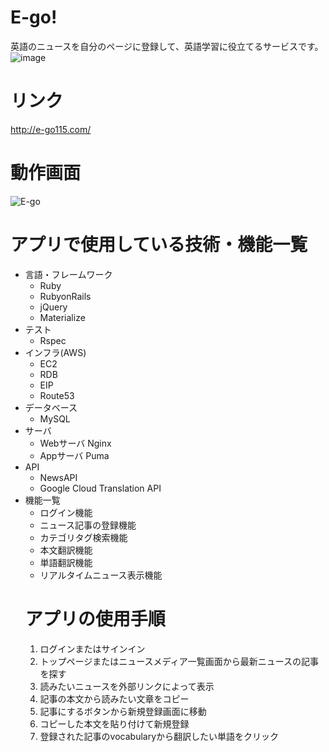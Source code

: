 # E-go!
英語のニュースを自分のページに登録して、英語学習に役立てるサービスです。
![image](https://user-images.githubusercontent.com/54907440/72219612-60dc5480-358b-11ea-956f-d71d87d16b2f.png)
# リンク
http://e-go115.com/
# 動作画面
![E-go](https://user-images.githubusercontent.com/54907440/72409546-6a430800-37a9-11ea-842d-d649474859a6.gif)
# アプリで使用している技術・機能一覧
- 言語・フレームワーク
  - Ruby
  - RubyonRails
  - jQuery
  - Materialize
- テスト
  - Rspec
- インフラ(AWS)
  - EC2
  - RDB
  - EIP
  - Route53
- データベース
  - MySQL
- サーバ
  - Webサーバ Nginx
  - Appサーバ Puma
- API
  - NewsAPI
  - Google Cloud Translation API
- 機能一覧
  - ログイン機能
  - ニュース記事の登録機能
  - カテゴリタグ検索機能
  - 本文翻訳機能
  - 単語翻訳機能
  - リアルタイムニュース表示機能  
  # アプリの使用手順
  1. ログインまたはサインイン
  2. トップページまたはニュースメディア一覧画面から最新ニュースの記事を探す
  3. 読みたいニュースを外部リンクによって表示
  4. 記事の本文から読みたい文章をコピー
  5. 記事にするボタンから新規登録画面に移動
  6. コピーした本文を貼り付けて新規登録
  7. 登録された記事のvocabularyから翻訳したい単語をクリック
